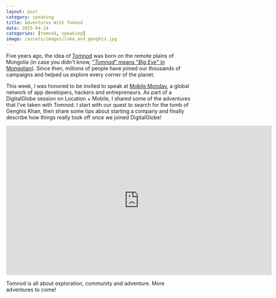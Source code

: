 ```yaml
---
layout: post
category: speaking
title: Adventures With Tomnod
date: 2015-04-24
categories: [tomnod, speaking]
image: /assets/images/luke_and_genghis.jpg
---
```


Five years ago, the idea of [Tomnod](http://tomnod.com) was born on the remote plains of Mongolia (in case you didn't know, ["*Tomnod*" means "*Big Eye*" in Mongolian](http://blog.tomnod.com/meaning-of-tomnod/)).
Since then, millions of people have joined our thousands of campaigns and helped us explore every corner of the planet.

This week, I was honored to be invited to speak at [Mobile Monday](http://www.mobilemonday.us/), a global network of app developers, hackers and entrepreneurs. 
As part of a DigitalGlobe session on Location + Mobile, I shared some of the adventures that I've taken with Tomnod.
I start with our quest to search for the tomb of Genghis Khan, then share some tips about starting a company and finally describe how things really took off once we joined DigitalGlobe!

<iframe width="720" height="405" src="https://www.youtube.com/embed/066CpEGDNqU?rel=0&start=1160&hd=1" frameborder="0" allowfullscreen></iframe>

Tomnod is all about exploration, community and adventure. 
More adventures to come!
